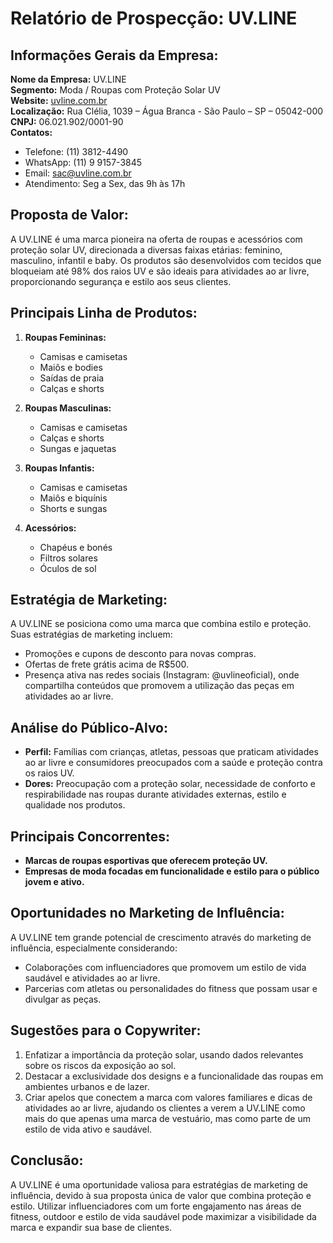 # Relatório de Prospecção: UV.LINE

## Informações Gerais da Empresa:
**Nome da Empresa:** UV.LINE  
**Segmento:** Moda / Roupas com Proteção Solar UV  
**Website:** [uvline.com.br](https://www.uvline.com.br)  
**Localização:** Rua Clélia, 1039 – Água Branca - São Paulo – SP – 05042-000  
**CNPJ:** 06.021.902/0001-90  
**Contatos:**  
- Telefone: (11) 3812-4490  
- WhatsApp: (11) 9 9157-3845  
- Email: sac@uvline.com.br  
- Atendimento: Seg a Sex, das 9h às 17h  

## Proposta de Valor:
A UV.LINE é uma marca pioneira na oferta de roupas e acessórios com proteção solar UV, direcionada a diversas faixas etárias: feminino, masculino, infantil e baby. Os produtos são desenvolvidos com tecidos que bloqueiam até 98% dos raios UV e são ideais para atividades ao ar livre, proporcionando segurança e estilo aos seus clientes.

## Principais Linha de Produtos:
1. **Roupas Femininas:**
   - Camisas e camisetas
   - Maiôs e bodies
   - Saídas de praia
   - Calças e shorts

2. **Roupas Masculinas:**
   - Camisas e camisetas
   - Calças e shorts
   - Sungas e jaquetas

3. **Roupas Infantis:**
   - Camisas e camisetas
   - Maiôs e biquínis
   - Shorts e sungas

4. **Acessórios:**
   - Chapéus e bonés
   - Filtros solares
   - Óculos de sol

## Estratégia de Marketing:
A UV.LINE se posiciona como uma marca que combina estilo e proteção. Suas estratégias de marketing incluem:
- Promoções e cupons de desconto para novas compras.
- Ofertas de frete grátis acima de R$500.
- Presença ativa nas redes sociais (Instagram: @uvlineoficial), onde compartilha conteúdos que promovem a utilização das peças em atividades ao ar livre.

## Análise do Público-Alvo:
- **Perfil:** Famílias com crianças, atletas, pessoas que praticam atividades ao ar livre e consumidores preocupados com a saúde e proteção contra os raios UV.
- **Dores:** Preocupação com a proteção solar, necessidade de conforto e respirabilidade nas roupas durante atividades externas, estilo e qualidade nos produtos.

## Principais Concorrentes:
- **Marcas de roupas esportivas que oferecem proteção UV.**
- **Empresas de moda focadas em funcionalidade e estilo para o público jovem e ativo.**

## Oportunidades no Marketing de Influência:
A UV.LINE tem grande potencial de crescimento através do marketing de influência, especialmente considerando:
- Colaborações com influenciadores que promovem um estilo de vida saudável e atividades ao ar livre.
- Parcerias com atletas ou personalidades do fitness que possam usar e divulgar as peças.

## Sugestões para o Copywriter:
1. Enfatizar a importância da proteção solar, usando dados relevantes sobre os riscos da exposição ao sol.
2. Destacar a exclusividade dos designs e a funcionalidade das roupas em ambientes urbanos e de lazer.
3. Criar apelos que conectem a marca com valores familiares e dicas de atividades ao ar livre, ajudando os clientes a verem a UV.LINE como mais do que apenas uma marca de vestuário, mas como parte de um estilo de vida ativo e saudável.

## Conclusão:
A UV.LINE é uma oportunidade valiosa para estratégias de marketing de influência, devido à sua proposta única de valor que combina proteção e estilo. Utilizar influenciadores com um forte engajamento nas áreas de fitness, outdoor e estilo de vida saudável pode maximizar a visibilidade da marca e expandir sua base de clientes.